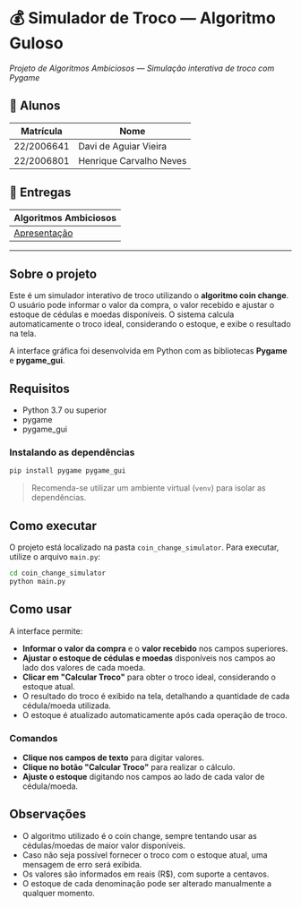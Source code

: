 # 💰 Simulador de Troco — Algoritmo Guloso

*Projeto de Algoritmos Ambiciosos — Simulação interativa de troco com Pygame*

## 👥 Alunos
| Matrícula    | Nome                      |
|--------------|---------------------------|
| 22/2006641   | Davi de Aguiar Vieira     |
| 22/2006801   | Henrique Carvalho Neves   |

## 📝 Entregas
| Algoritmos Ambiciosos |
|-----------------------|
| [Apresentação]()      |

---

## Sobre o projeto

Este é um simulador interativo de troco utilizando o **algoritmo coin change**. O usuário pode informar o valor da compra, o valor recebido e ajustar o estoque de cédulas e moedas disponíveis. O sistema calcula automaticamente o troco ideal, considerando o estoque, e exibe o resultado na tela.

A interface gráfica foi desenvolvida em Python com as bibliotecas **Pygame** e **pygame_gui**.

## Requisitos

- Python 3.7 ou superior
- pygame
- pygame_gui

### Instalando as dependências

```bash
pip install pygame pygame_gui
```

> Recomenda-se utilizar um ambiente virtual (`venv`) para isolar as dependências.

## Como executar

O projeto está localizado na pasta `coin_change_simulator`. Para executar, utilize o arquivo `main.py`:

```bash
cd coin_change_simulator
python main.py
```

## Como usar

A interface permite:

- **Informar o valor da compra** e o **valor recebido** nos campos superiores.
- **Ajustar o estoque de cédulas e moedas** disponíveis nos campos ao lado dos valores de cada moeda.
- **Clicar em "Calcular Troco"** para obter o troco ideal, considerando o estoque atual.
- O resultado do troco é exibido na tela, detalhando a quantidade de cada cédula/moeda utilizada.
- O estoque é atualizado automaticamente após cada operação de troco.

### Comandos

- **Clique nos campos de texto** para digitar valores.
- **Clique no botão "Calcular Troco"** para realizar o cálculo.
- **Ajuste o estoque** digitando nos campos ao lado de cada valor de cédula/moeda.

## Observações

- O algoritmo utilizado é o coin change, sempre tentando usar as cédulas/moedas de maior valor disponíveis.
- Caso não seja possível fornecer o troco com o estoque atual, uma mensagem de erro será exibida.
- Os valores são informados em reais (R$), com suporte a centavos.
- O estoque de cada denominação pode ser alterado manualmente a qualquer momento.
